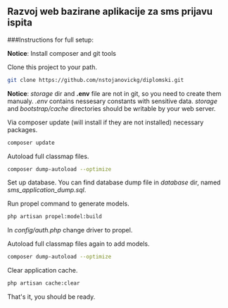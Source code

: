 ## Razvoj web bazirane aplikacije za sms prijavu ispita

###Instructions for full setup:

**Notice**: Install composer and git tools

Clone this project to your path.
```sh
git clone https://github.com/nstojanovickg/diplomski.git
```

**Notice**: *storage* dir and **.env** file are not in git, so you need to create them manualy.
*.env* contains nessesary constants with sensitive data.
*storage* and *bootstrap/cache* directories should be writable by your web server.

Via composer update (will install if they are not installed) necessary packages.
```sh
composer update
```

Autoload full classmap files.
```sh
composer dump-autoload --optimize
```

Set up database. You can find database dump file in *database* dir, named *sms_application_dump.sql*.

Run propel command to generate models.
```sh
php artisan propel:model:build
```

In *config/auth.php* change driver to propel.

Autoload full classmap files again to add models.
```sh
composer dump-autoload --optimize
```

Clear application cache.
```sh
php artisan cache:clear
```

That's it, you should be ready.
